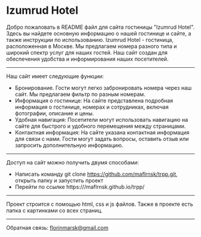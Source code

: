 # Izumrud Hotel
Добро пожаловать в README файл для сайта гостиницы "Izumrud Hotel". Здесь вы найдете основную информацию о нашей гостинице и сайте, а также инструкции по использованию.
Izumrud Hotel - гостиница, расположенная в Москве. Мы предлагаем номера разного типа и широкий спектр услуг для наших гостей. Наш сайт создан для обеспечения удобства и информирования наших посетителей.

---
Наш сайт имеет следующие функции:
- Бронирование. Гости могут легко забронировать номера через наш сайт. Мы предлагаем фильтр по разным номерам.
- Информация о гостинице: На сайте представлена подробная информация о гостинице, номерах и сотрудниках, включая фотографии, описание и цены.
- Удобная навигация: Посетители могут использовать навигацию на сайте для быстрого и удобного перемещения между страницами.
- Контактная информация: На сайте указана контактная информация для связи с нами. Гости могут задать вопросы, оставить отзыв или запросить дополнительную информацию.

---
Доступ на сайт можно получить двумя способами:
- Написать команду git clone https://github.com/maflrnsk/trpp.git, открыть папку и запустить проект
- Перейти по ссылке https:///maflrnsk.github.io/trpp/

---
Проект строится с помощью html, css и js файлов. Также в проекте есть папка с картинками со всех страниц.

---
Обратная связь: florinmarsk@gmail.com


